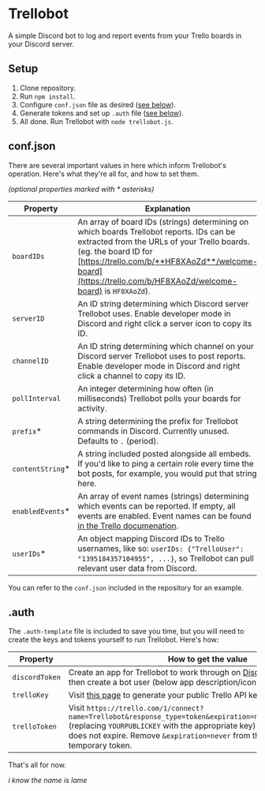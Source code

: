 # Trellobot
A simple Discord bot to log and report events from your Trello boards in your Discord server.

## Setup
1. Clone repository.
2. Run `npm install`.
3. Configure `conf.json` file as desired ([see below](#confjson)).
4. Generate tokens and set up `.auth` file ([see below](#auth)).
5. All done. Run Trellobot with `node trellobot.js`.

## conf.json
There are several important values in here which inform Trellobot's operation. Here's what they're all for, and how to set them.

*(optional properties marked with * asterisks)*

Property         | Explanation
---------------- | -----------
`boardIDs`       | An array of board IDs (strings) determining on which boards Trellobot reports. IDs can be extracted from the URLs of your Trello boards. (eg. the board ID for [https://trello.com/b/**HF8XAoZd**/welcome-board](https://trello.com/b/HF8XAoZd/welcome-board) is `HF8XAoZd`).
`serverID`       | An ID string determining which Discord server Trellobot uses. Enable developer mode in Discord and right click a server icon to copy its ID.
`channelID`      | An ID string determining which channel on your Discord server Trellobot uses to post reports. Enable developer mode in Discord and right click a channel to copy its ID.
`pollInterval`   | An integer determining how often (in milliseconds) Trellobot polls your boards for activity. 
`prefix`*        | A string determining the prefix for Trellobot commands in Discord. Currently unused. Defaults to `.` (period).
`contentString`* | A string included posted alongside all embeds. If you'd like to ping a certain role every time the bot posts, for example, you would put that string here.
`enabledEvents`* | An array of event names (strings) determining which events can be reported. If empty, all events are enabled. Event names can be found [in the Trello documenation](https://developers.trello.com/v1.0/reference#action-types).
`userIDs`*       | An object mapping Discord IDs to Trello usernames, like so: `userIDs: {"TrelloUser": "1395184357104955", ...}`, so Trellobot can pull relevant user data from Discord.

You can refer to the `conf.json` included in the repository for an example.

## .auth
The `.auth-template` file is included to save you time, but you will need to create the keys and tokens yourself to run Trellobot. Here's how:

Property       | How to get the value
-------------- | ----------------------
`discordToken` | Create an app for Trellobot to work through on [Discord's developer site](https://discordapp.com/developers/applications/me/create), then create a bot user (below app description/icon) and copy the token.
`trelloKey`    | Visit [this page](https://trello.com/1/appKey/generate) to generate your public Trello API key.
`trelloToken`  | Visit `https://trello.com/1/connect?name=Trellobot&response_type=token&expiration=never&key=YOURPUBLICKEY` (replacing `YOURPUBLICKEY` with the appropriate key) to generate a token that does not expire. Remove `&expiration=never` from the URL if you'd prefer a temporary token.

That's all for now.

*i know the name is lame*
